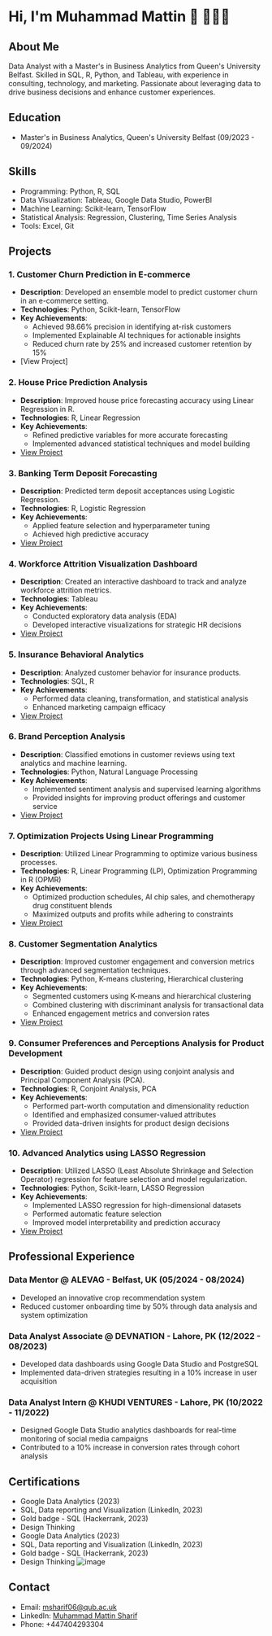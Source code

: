 # Hi, I'm Muhammad Mattin 👋 👩🏾‍💻

## About Me
Data Analyst with a Master's in Business Analytics from Queen's University Belfast. Skilled in SQL, R, Python, and Tableau, with experience in consulting, technology, and marketing. Passionate about leveraging data to drive business decisions and enhance customer experiences.

## Education
- Master's in Business Analytics, Queen's University Belfast (09/2023 - 09/2024)

## Skills
- Programming: Python, R, SQL
- Data Visualization: Tableau, Google Data Studio, PowerBI
- Machine Learning: Scikit-learn, TensorFlow
- Statistical Analysis: Regression, Clustering, Time Series Analysis
- Tools: Excel, Git


## Projects

### 1. Customer Churn Prediction in E-commerce
- **Description**: Developed an ensemble model to predict customer churn in an e-commerce setting.
- **Technologies**: Python, Scikit-learn, TensorFlow
- **Key Achievements**:
  - Achieved 98.66% precision in identifying at-risk customers
  - Implemented Explainable AI techniques for actionable insights
  - Reduced churn rate by 25% and increased customer retention by 15%
- [View Project]

### 2. House Price Prediction Analysis
- **Description**: Improved house price forecasting accuracy using Linear Regression in R.
- **Technologies**: R, Linear Regression
- **Key Achievements**:
  - Refined predictive variables for more accurate forecasting
  - Implemented advanced statistical techniques and model building
- [View Project](https://github.com/Mattin-sharif/ML_Houseprice_prediction)

### 3. Banking Term Deposit Forecasting
- **Description**: Predicted term deposit acceptances using Logistic Regression.
- **Technologies**: R, Logistic Regression
- **Key Achievements**:
  - Applied feature selection and hyperparameter tuning
  - Achieved high predictive accuracy
- [View Project](https://github.com/Mattin-sharif/ML_Term_Deposit)

### 4. Workforce Attrition Visualization Dashboard
- **Description**: Created an interactive dashboard to track and analyze workforce attrition metrics.
- **Technologies**: Tableau
- **Key Achievements**:
  - Conducted exploratory data analysis (EDA)
  - Developed interactive visualizations for strategic HR decisions
- [View Project](https://github.com/Mattin-sharif/Tableau_Employee_Attrition)

### 5. Insurance Behavioral Analytics
- **Description**: Analyzed customer behavior for insurance products.
- **Technologies**: SQL, R
- **Key Achievements**:
  - Performed data cleaning, transformation, and statistical analysis
  - Enhanced marketing campaign efficacy
- [View Project](https://github.com/Mattin-sharif/SQL_EDA)

### 6. Brand Perception Analysis
- **Description**: Classified emotions in customer reviews using text analytics and machine learning.
- **Technologies**: Python, Natural Language Processing
- **Key Achievements**:
  - Implemented sentiment analysis and supervised learning algorithms
  - Provided insights for improving product offerings and customer service
- [View Project](https://github.com/Mattin-sharif/Sentiment_Analysis_NLP)

### 7. Optimization Projects Using Linear Programming
- **Description**: Utilized Linear Programming to optimize various business processes.
- **Technologies**: R, Linear Programming (LP), Optimization Programming in R (OPMR)
- **Key Achievements**:
  - Optimized production schedules, AI chip sales, and chemotherapy drug constituent blends
  - Maximized outputs and profits while adhering to constraints
- [View Project](https://github.com/Mattin-sharif/Linear_programming)

### 8. Customer Segmentation Analytics
- **Description**: Improved customer engagement and conversion metrics through advanced segmentation techniques.
- **Technologies**: Python, K-means clustering, Hierarchical clustering
- **Key Achievements**:
  - Segmented customers using K-means and hierarchical clustering
  - Combined clustering with discriminant analysis for transactional data
  - Enhanced engagement metrics and conversion rates
- [View Project](https://github.com/Mattin-sharif/ML_Market_segmentation_and_targeting)

### 9. Consumer Preferences and Perceptions Analysis for Product Development
- **Description**: Guided product design using conjoint analysis and Principal Component Analysis (PCA).
- **Technologies**: R, Conjoint Analysis, PCA
- **Key Achievements**:
  - Performed part-worth computation and dimensionality reduction
  - Identified and emphasized consumer-valued attributes
  - Provided data-driven insights for product design decisions
- [View Project](https://github.com/Mattin-sharif/ML_Product_Develpment)

### 10. Advanced Analytics using LASSO Regression
- **Description**: Utilized LASSO (Least Absolute Shrinkage and Selection Operator) regression for feature selection and model regularization.
- **Technologies**: Python, Scikit-learn, LASSO Regression
- **Key Achievements**:
  - Implemented LASSO regression for high-dimensional datasets
  - Performed automatic feature selection
  - Improved model interpretability and prediction accuracy
- [View Project](https://github.com/Mattin-sharif/LASSO_Regression_ML)


## Professional Experience

### Data Mentor @ ALEVAG - Belfast, UK (05/2024 - 08/2024)
- Developed an innovative crop recommendation system
- Reduced customer onboarding time by 50% through data analysis and system optimization

### Data Analyst Associate @ DEVNATION - Lahore, PK (12/2022 - 08/2023)
- Developed data dashboards using Google Data Studio and PostgreSQL
- Implemented data-driven strategies resulting in a 10% increase in user acquisition

### Data Analyst Intern @ KHUDI VENTURES - Lahore, PK (10/2022 - 11/2022)
- Designed Google Data Studio analytics dashboards for real-time monitoring of social media campaigns
- Contributed to a 10% increase in conversion rates through cohort analysis

## Certifications
- Google Data Analytics (2023)
- SQL, Data reporting and Visualization (LinkedIn, 2023)
- Gold badge - SQL (Hackerrank, 2023)
- Design Thinking
- Google Data Analytics (2023)
- SQL, Data reporting and Visualization (LinkedIn, 2023)
- Gold badge - SQL (Hackerrank, 2023)
- Design Thinking
![image](https://github.com/user-attachments/assets/eaaa0e79-3fea-4cbd-8bcc-3dc27334d7ea)


## Contact
- Email: msharif06@qub.ac.uk
- LinkedIn: [Muhammad Mattin Sharif](https://www.linkedin.com/in/mattin-sharif/)
- Phone: +447404293304

